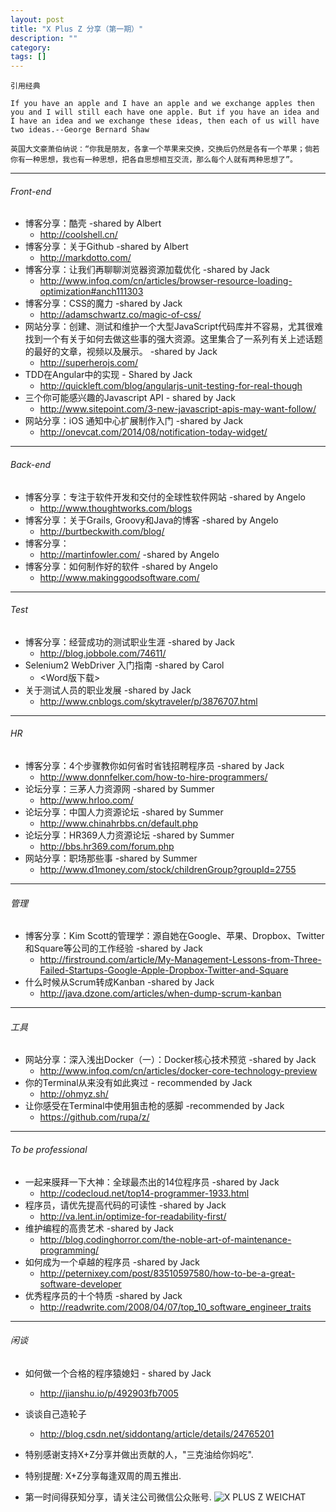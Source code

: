 ```yaml
---
layout: post
title: "X Plus Z 分享（第一期）"
description: ""
category:
tags: []
---
```


`引用经典`

`If you have an apple and I have an apple and we exchange apples then you and I will still each have one apple. But if you have an idea and I have an idea and we exchange these ideas, then each of us will have two ideas.--George Bernard Shaw
`

`英国大文豪萧伯纳说：“你我是朋友，各拿一个苹果来交换，交换后仍然是各有一个苹果；倘若你有一种思想，我也有一种思想，把各自思想相互交流，那么每个人就有两种思想了”。`

----

###### Front-end

* 博客分享：酷壳 -shared by Albert
    * <http://coolshell.cn/>
* 博客分享：关于Github -shared by Albert
    * <http://markdotto.com/>
* 博客分享：让我们再聊聊浏览器资源加载优化 -shared by Jack
    * <http://www.infoq.com/cn/articles/browser-resource-loading-optimization#anch111303>
* 博客分享：CSS的魔力 -shared by Jack
    * <http://adamschwartz.co/magic-of-css/>
* 网站分享：创建、测试和维护一个大型JavaScript代码库并不容易，尤其很难找到一个有关于如何去做这些事的强大资源。这里集合了一系列有关上述话题的最好的文章，视频以及展示。 -shared by Jack
    * <http://superherojs.com/>
* TDD在Angular中的实现 - Shared by Jack
    * <http://quickleft.com/blog/angularjs-unit-testing-for-real-though>
* 三个你可能感兴趣的Javascript API - shared by Jack
    * <http://www.sitepoint.com/3-new-javascript-apis-may-want-follow/>
* 网站分享：iOS 通知中心扩展制作入门 -shared by Jack
    * <http://onevcat.com/2014/08/notification-today-widget/>

----

###### Back-end

* 博客分享：专注于软件开发和交付的全球性软件网站 -shared by Angelo
    * <http://www.thoughtworks.com/blogs>
* 博客分享：关于Grails, Groovy和Java的博客 -shared by Angelo
    * <http://burtbeckwith.com/blog/>
* 博客分享：
    * <http://martinfowler.com/>  -shared by Angelo
* 博客分享：如何制作好的软件  -shared by Angelo
    * <http://www.makinggoodsoftware.com/>

----

###### Test

* 博客分享：经营成功的测试职业生涯  -shared by Jack
    * <http://blog.jobbole.com/74611/>  
* Selenium2 WebDriver 入门指南 -shared by Carol
    * <Word版下载>
* 关于测试人员的职业发展 -shared by Jack
    * <http://www.cnblogs.com/skytraveler/p/3876707.html>

----

###### HR

* 博客分享：4个步骤教你如何省时省钱招聘程序员 -shared by Jack
    * <http://www.donnfelker.com/how-to-hire-programmers/>
* 论坛分享：三茅人力资源网 -shared by Summer
    * <http://www.hrloo.com/>
* 论坛分享：中国人力资源论坛 -shared by Summer
    * <http://www.chinahrbbs.cn/default.php>
* 论坛分享：HR369人力资源论坛  -shared by Summer
    * <http://bbs.hr369.com/forum.php>
* 网站分享：职场那些事 -shared by Summer
    * <http://www.d1money.com/stock/childrenGroup?groupId=2755>

----

###### 管理

* 博客分享：Kim Scott的管理学：源自她在Google、苹果、Dropbox、Twitter和Square等公司的工作经验 -shared by Jack
    * <http://firstround.com/article/My-Management-Lessons-from-Three-Failed-Startups-Google-Apple-Dropbox-Twitter-and-Square>
* 什么时候从Scrum转成Kanban -shared by Jack
    * <http://java.dzone.com/articles/when-dump-scrum-kanban>

-----

###### 工具

* 网站分享：深入浅出Docker（一）：Docker核心技术预览 -shared by Jack
    * <http://www.infoq.com/cn/articles/docker-core-technology-preview>
* 你的Terminal从来没有如此爽过 - recommended by Jack
    * <http://ohmyz.sh/>
* 让你感受在Terminal中使用狙击枪的感脚 -recommended by Jack
    * <https://github.com/rupa/z/>

----

###### To be professional

* 一起来膜拜一下大神：全球最杰出的14位程序员 -shared by Jack
    * <http://codecloud.net/top14-programmer-1933.html>
* 程序员，请优先提高代码的可读性 -shared by Jack
    * <http://va.lent.in/optimize-for-readability-first/>
* 维护编程的高贵艺术 -shared by Jack
    * <http://blog.codinghorror.com/the-noble-art-of-maintenance-programming/>
* 如何成为一个卓越的程序员 -shared by Jack
    * <http://peternixey.com/post/83510597580/how-to-be-a-great-software-developer>
* 优秀程序员的十个特质 -shared by Jack
    * <http://readwrite.com/2008/04/07/top_10_software_engineer_traits>

----

###### 闲谈

* 如何做一个合格的程序猿媳妇 - shared by Jack
    * <http://jianshu.io/p/492903fb7005>
* 谈谈自己造轮子
    * <http://blog.csdn.net/siddontang/article/details/24765201>


* 特别感谢支持X+Z分享并做出贡献的人，"三克油给你妈吃".

* 特别提醒: X+Z分享每逢双周的周五推出.

* 第一时间得获知分享，请关注公司微信公众账号.
![X PLUS Z WEICHAT](https://s3-us-west-1.amazonaws.com/xplusz.com/x%2Bz_weichat.png)

